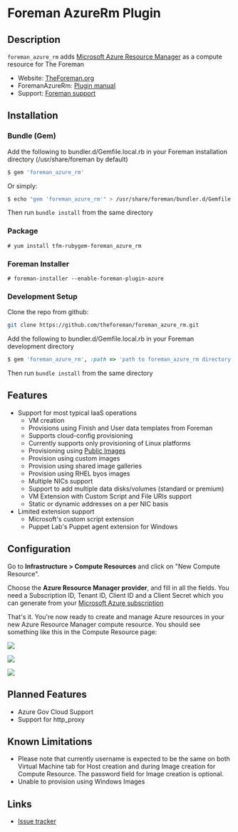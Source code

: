 # Foreman AzureRm Plugin

## Description
```foreman_azure_rm``` adds [Microsoft Azure Resource Manager](http://azure.com/) as a compute resource for The Foreman

* Website: [TheForeman.org](http://theforeman.org)
* ForemanAzureRm: [Plugin manual](https://theforeman.org/plugins/foreman_azure)
* Support: [Foreman support](http://theforeman.org/support.html)

## Installation

### Bundle (Gem)

Add the following to bundler.d/Gemfile.local.rb in your Foreman installation directory (/usr/share/foreman by default)

```bash
$ gem 'foreman_azure_rm'
```

Or simply:

```bash
$ echo "gem 'foreman_azure_rm'" > /usr/share/foreman/bundler.d/Gemfile.local.rb
```

Then run `bundle install` from the same directory

### Package
```
# yum install tfm-rubygem-foreman_azure_rm
```

### Foreman Installer
```
# foreman-installer --enable-foreman-plugin-azure
```

### Development Setup

Clone the repo from github:
```bash
git clone https://github.com/theforeman/foreman_azure_rm.git
```

Add the following to bundler.d/Gemfile.local.rb in your Foreman development directory

```ruby
$ gem 'foreman_azure_rm', :path => 'path to foreman_azure_rm directory'
```

Then run `bundle install` from the same directory

## Features
* Support for most typical IaaS operations
    * VM creation
    * Provisions using Finish and User data templates from Foreman
    * Supports cloud-config provisioning
    * Currently supports only provisioning of Linux platforms
    * Provisioning using [Public Images](https://docs.microsoft.com/en-us/azure/virtual-machines/linux/cli-ps-findimage)
    * Provision using custom images
    * Provision using shared image galleries
    * Provision using RHEL byos images
    * Multiple NICs support
    * Support to add multiple data disks/volumes (standard or premium)
    * VM Extension with Custom Script and File URIs support
    * Static or dynamic addresses on a per NIC basis
* Limited extension support
    * Microsoft's custom script extension
    * Puppet Lab's Puppet agent extension for Windows

## Configuration
Go to **Infrastructure > Compute Resources** and click on "New Compute Resource".

Choose the **Azure Resource Manager provider**, and fill in all the fields. You need a Subscription ID, Tenant ID, Client ID and a Client Secret which you can generate from your [Microsoft Azure subscription](https://docs.bmc.com/docs/cloudlifecyclemanagement/46/setting-up-a-tenant-id-client-id-and-client-secret-for-azure-resource-manager-provisioning-669202145.html#SettingupaTenantID,ClientID,andClientSecretforAzureResourceManagerprovisioning-SetupTenantIDPrereqPrerequisites)

That's it. You're now ready to create and manage Azure resources in your new Azure Resource Manager compute resource. You should see something like this in the Compute Resource page:


![](https://i.imgur.com/vsamP4G.png)


![](https://i.imgur.com/Ag9tH55.png)


![](https://i.imgur.com/fNjlFci.png)

    
## Planned Features
* Azure Gov Cloud Support
* Support for http_proxy
    
## Known Limitations
* Please note that currently username is expected to be the same on both Virtual Machine tab for Host creation and during Image creation for Compute Resource. The password field for Image creation is optional.
* Unable to provision using Windows Images

## Links
* [Issue tracker](https://projects.theforeman.org/projects/azurerm)
